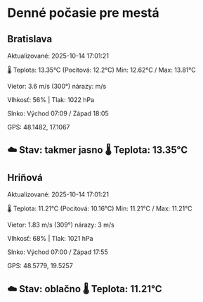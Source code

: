 ﻿# Denné počasie pre mestá

## Bratislava
Aktualizované: 2025-10-14 17:01:21

🌡️ Teplota: 13.35°C 
(Pocitová: 12.2°C)
Min: 12.62°C / Max: 13.81°C

Vietor: 3.6 m/s    (300°) 
nárazy:  m/s

Vlhkosť: 56% | Tlak: 1022 hPa

Slnko: Východ 07:09 / Západ 18:05

GPS: 48.1482, 17.1067

☁️ Stav: takmer jasno        🌡️ Teplota: 13.35°C
---

## Hriňová
Aktualizované: 2025-10-14 17:01:21

🌡️ Teplota: 11.21°C 
(Pocitová: 10.16°C)
Min: 11.21°C / Max: 11.21°C

Vietor: 1.83 m/s (309°)
nárazy: 3 m/s

Vlhkosť: 68% | Tlak: 1021 hPa

Slnko: Východ 07:00 / Západ 17:55

GPS: 48.5779, 19.5257

☁️ Stav: oblačno        🌡️ Teplota: 11.21°C
---

